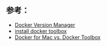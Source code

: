 
## 参考：
* [Docker Version Manager](https://howtowhale.github.io/dvm/upgrade.html)
* [install docker toolbox](https://docs.docker.com/toolbox/toolbox_install_mac/#step-3-verify-your-installation)
* [Docker for Mac vs. Docker Toolbox](https://docs.docker.com/docker-for-mac/docker-toolbox/)
